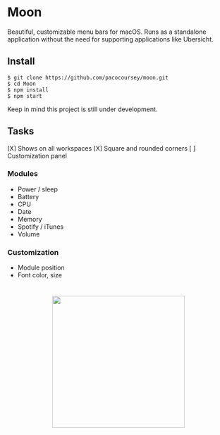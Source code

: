 # Moon

Beautiful, customizable menu bars for macOS. Runs as a standalone application without the need for supporting applications like Ubersicht.

## Install

```
$ git clone https://github.com/pacocoursey/moon.git
$ cd Moon
$ npm install
$ npm start
```

Keep in mind this project is still under development.

## Tasks

[X] Shows on all workspaces
[X] Square and rounded corners
[ ] Customization panel

### Modules

- Power / sleep
- Battery
- CPU
- Date
- Memory
- Spotify / iTunes
- Volume

### Customization

- Module position
- Font color, size

#

<p align="center">
  <a href="http://paco.sh"><img src="https://raw.githubusercontent.com/pacocoursey/pacocoursey.github.io/master/footer.png" height="300"></a>
</p>

